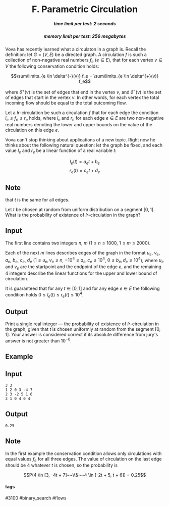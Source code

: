 <h1 style='text-align: center;'> F. Parametric Circulation</h1>

<h5 style='text-align: center;'>time limit per test: 2 seconds</h5>
<h5 style='text-align: center;'>memory limit per test: 256 megabytes</h5>

Vova has recently learned what a circulaton in a graph is. Recall the definition: let $G = (V, E)$ be a directed graph. A circulation $f$ is such a collection of non-negative real numbers $f_e$ ($e \in E$), that for each vertex $v \in V$ the following conservation condition holds:

$$\sum\limits_{e \in \delta^{-}(v)} f_e = \sum\limits_{e \in \delta^{+}(v)} f_e$$

where $\delta^{+}(v)$ is the set of edges that end in the vertex $v$, and $\delta^{-}(v)$ is the set of edges that start in the vertex $v$. In other words, for each vertex the total incoming flow should be equal to the total outcoming flow.

Let a $lr$-circulation be such a circulation $f$ that for each edge the condition $l_e \leq f_e \leq r_e$ holds, where $l_e$ and $r_e$ for each edge $e \in E$ are two non-negative real numbers denoting the lower and upper bounds on the value of the circulation on this edge $e$.

Vova can't stop thinking about applications of a new topic. Right now he thinks about the following natural question: let the graph be fixed, and each value $l_e$ and $r_e$ be a linear function of a real variable $t$:

$$l_e(t) = a_e t + b_e$$ $$r_e(t) = c_e t + d_e$$

## Note

 that $t$ is the same for all edges.

Let $t$ be chosen at random from uniform distribution on a segment $[0, 1]$. What is the probability of existence of $lr$-circulation in the graph?

## Input

The first line contains two integers $n$, $m$ ($1 \leq n \leq 1000$, $1 \leq m \leq 2000$).

Each of the next $m$ lines describes edges of the graph in the format $u_e$, $v_e$, $a_e$, $b_e$, $c_e$, $d_e$ ($1 \leq u_e, v_e \leq n$, $-10^4 \leq a_e, c_e \leq 10^4$, $0 \leq b_e, d_e \leq 10^4$), where $u_e$ and $v_e$ are the startpoint and the endpoint of the edge $e$, and the remaining 4 integers describe the linear functions for the upper and lower bound of circulation.

It is guaranteed that for any $t \in [0, 1]$ and for any edge $e \in E$ the following condition holds $0 \leq l_e(t) \leq r_e(t) \leq 10^4$.

## Output

Print a single real integer — the probability of existence of $lr$-circulation in the graph, given that $t$ is chosen uniformly at random from the segment $[0, 1]$. Your answer is considered correct if its absolute difference from jury's answer is not greater than $10^{-6}$.

## Example

## Input


```
3 3  
1 2 0 3 -4 7  
2 3 -2 5 1 6  
3 1 0 4 0 4  

```
## Output


```
0.25
```
## Note

In the first example the conservation condition allows only circulations with equal values $f_e$ for all three edges. The value of circulation on the last edge should be $4$ whatever $t$ is chosen, so the probability is

$$P(4 \in [3, -4t + 7]~~\\&~~4 \in [-2t + 5, t + 6]) = 0.25$$



#### tags 

#3100 #binary_search #flows 